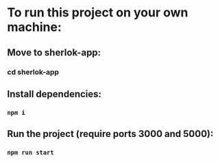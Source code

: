 # To run this project on your own machine:

## Move to sherlok-app:

### cd sherlok-app

## Install dependencies:

### `npm i`

## Run the project (require ports 3000 and 5000):

### `npm run start`
